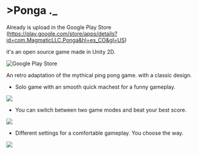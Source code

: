 # >Ponga ._

Already is upload in the Google Play Store (https://play.google.com/store/apps/details?id=com.MagmaticLLC.Ponga&hl=es_CO&gl=US)

it's an open source game made in Unity 2D.

![Google Play Store](https://lh3.googleusercontent.com/rz2bUYwv_N4N6ssZQ0sFn-erNRkWWt0_10C3y7YJP7yVsb8libWSsQapjmUENOI5bra6=w1920-h937-rw)

An retro adaptation of the mythical ping pong game. with a classic design.  
  
- Solo game with an smooth quick machest for a funny gameplay.  

![](https://lh3.googleusercontent.com/bFoJmdVr4-TEcIXlGqTAHAvxvQnpQUws2ux5yTAbd4Z6oH4HhOqm-vbVzBAa-QhX_-JZ=w1920-h937-rw)
  
- You can switch between two game modes and beat your best score.  

![](https://lh3.googleusercontent.com/JVQOa3sustA9bCUgplNKyjv3PeVO6ofpjIeO18uWsgUxmx0eMNH34mJjGvBMoSkvu5Y=w1920-h937-rw)

- Different settings for a comfortable gameplay. You choose the way.  

![](https://i.imgur.com/7SCj0w1.png)

